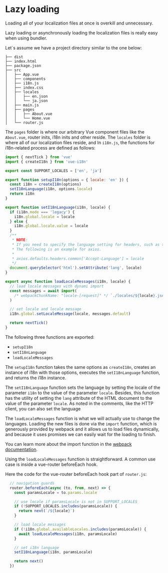 # Lazy loading

Loading all of your localization files at once is overkill and unnecessary.

Lazy loading or asynchronously loading the localization files is really easy when using bundler.

Let´s assume we have a project directory similar to the one below:

```
├── dist
├── index.html
├── package.json
├── src
│   ├── App.vue
│   ├── components
│   ├── i18n.js
│   ├── index.css
│   ├── locales
│   │   ├── en.json
│   │   └── ja.json
│   ├── main.js
│   ├── pages
│   │   ├── About.vue
│   │   └── Home.vue
│   └── router.js
```

The `pages` folder is where our arbitrary Vue component files like the `About.vue`, router inits, i18n inits and other reside. The `locales` folder is where all of our localization files reside, and In `i18n.js`, the functions for i18n-related process are defined as follows:

```js
import { nextTick } from 'vue'
import { createI18n } from 'vue-i18n'

export const SUPPORT_LOCALES = ['en', 'ja']

export function setupI18n(options = { locale: 'en' }) {
  const i18n = createI18n(options)
  setI18nLanguage(i18n, options.locale)
  return i18n
}

export function setI18nLanguage(i18n, locale) {
  if (i18n.mode === 'legacy') {
    i18n.global.locale = locale
  } else {
    i18n.global.locale.value = locale
  }
  /**
   * NOTE:
   * If you need to specify the language setting for headers, such as the `fetch` API, set it here.
   * The following is an example for axios.
   *
   * axios.defaults.headers.common['Accept-Language'] = locale
   */
  document.querySelector('html').setAttribute('lang', locale)
}

export async function loadLocaleMessages(i18n, locale) {
  // load locale messages with dynami import
  const messages = await import(
    /* webpackChunkName: "locale-[request]" */ `./locales/${locale}.json`
  )

  // set locale and locale message
  i18n.global.setLocaleMessage(locale, messages.default)

  return nextTick()
}
```

The following three functions are exported:

- `setupI18n`
- `setI18nLanguage`
- `loadLocaleMessages`

The `setupI18n` function takes the same options as `createI18n`, creates an instance of i18n with those options, executes the `setI18nLanguage` function, and returns the i18n instance.

The `setI18nLanguage` function sets the language by setting the locale of the parameter `i18n` to the value of the parameter `locale`. Besides, this function has the utility of setting the `lang` attribute of the HTML document to the value of the parameter `locale`. As noted in the comments, like the HTTP client, you can also set the language

The `loadLocaleMessages` function is what we will actually use to change the languages. Loading the new files is done via the `import` function, which is generously provided by webpack and it allows us to load files dynamically, and because it uses promises we can easily wait for the loading to finish.

You can learn more about the import function in the [webpack documentation](https://webpack.js.org/guides/code-splitting/#dynamic-imports).

Using the `loadLocaleMessages` function is straightforward. A common use case is inside a vue-router beforeEach hook.

Here the code for the vue-router beforeEach hook part of `router.js`:

```js
  // navigation guards
  router.beforeEach(async (to, from, next) => {
    const paramsLocale = to.params.locale

    // use locale if paramsLocale is not in SUPPORT_LOCALES
    if (!SUPPORT_LOCALES.includes(paramsLocale)) {
      return next(`/${locale}`)
    }

    // load locale messages
    if (!i18n.global.availableLocales.includes(paramsLocale)) {
      await loadLocaleMessages(i18n, paramsLocale)
    }

    // set i18n language
    setI18nLanguage(i18n, paramsLocale)

    return next()
  })
```
